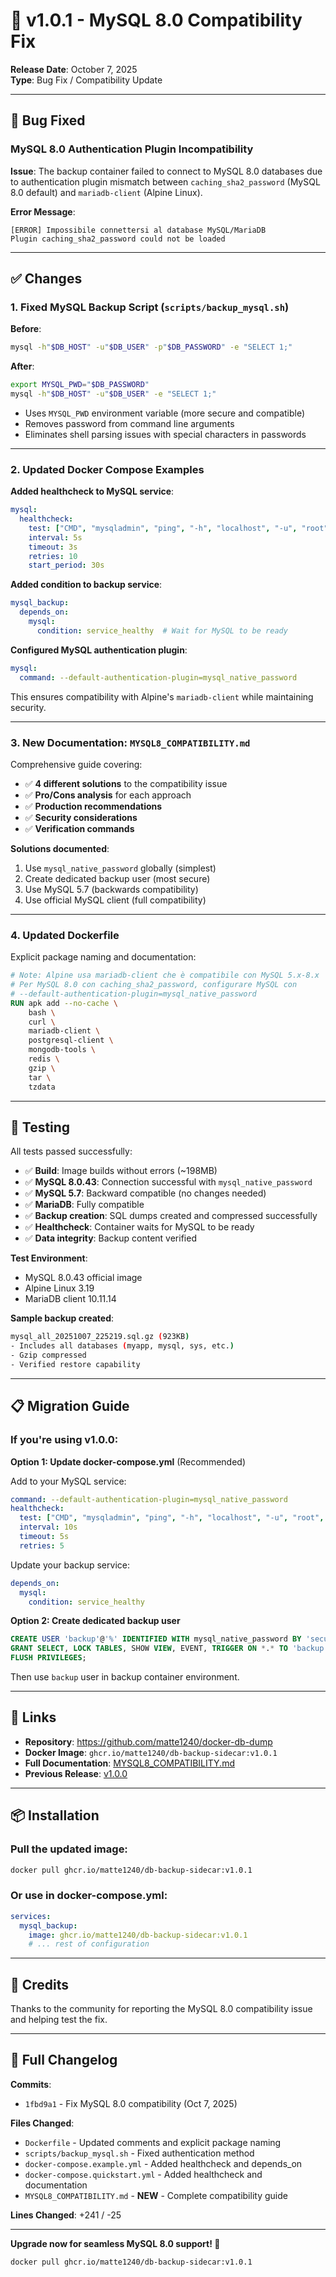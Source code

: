 # 🔧 v1.0.1 - MySQL 8.0 Compatibility Fix

**Release Date**: October 7, 2025  
**Type**: Bug Fix / Compatibility Update

---

## 🐛 Bug Fixed

### MySQL 8.0 Authentication Plugin Incompatibility

**Issue**: The backup container failed to connect to MySQL 8.0 databases due to authentication plugin mismatch between `caching_sha2_password` (MySQL 8.0 default) and `mariadb-client` (Alpine Linux).

**Error Message**:
```
[ERROR] Impossibile connettersi al database MySQL/MariaDB
Plugin caching_sha2_password could not be loaded
```

---

## ✅ Changes

### 1. Fixed MySQL Backup Script (`scripts/backup_mysql.sh`)

**Before**:
```bash
mysql -h"$DB_HOST" -u"$DB_USER" -p"$DB_PASSWORD" -e "SELECT 1;"
```

**After**:
```bash
export MYSQL_PWD="$DB_PASSWORD"
mysql -h"$DB_HOST" -u"$DB_USER" -e "SELECT 1;"
```

- Uses `MYSQL_PWD` environment variable (more secure and compatible)
- Removes password from command line arguments
- Eliminates shell parsing issues with special characters in passwords

---

### 2. Updated Docker Compose Examples

**Added healthcheck to MySQL service**:
```yaml
mysql:
  healthcheck:
    test: ["CMD", "mysqladmin", "ping", "-h", "localhost", "-u", "root", "-pchangeme"]
    interval: 5s
    timeout: 3s
    retries: 10
    start_period: 30s
```

**Added condition to backup service**:
```yaml
mysql_backup:
  depends_on:
    mysql:
      condition: service_healthy  # Wait for MySQL to be ready
```

**Configured MySQL authentication plugin**:
```yaml
mysql:
  command: --default-authentication-plugin=mysql_native_password
```

This ensures compatibility with Alpine's `mariadb-client` while maintaining security.

---

### 3. New Documentation: `MYSQL8_COMPATIBILITY.md`

Comprehensive guide covering:
- ✅ **4 different solutions** to the compatibility issue
- ✅ **Pro/Cons analysis** for each approach
- ✅ **Production recommendations**
- ✅ **Security considerations**
- ✅ **Verification commands**

**Solutions documented**:
1. Use `mysql_native_password` globally (simplest)
2. Create dedicated backup user (most secure)
3. Use MySQL 5.7 (backwards compatibility)
4. Use official MySQL client (full compatibility)

---

### 4. Updated Dockerfile

Explicit package naming and documentation:
```dockerfile
# Note: Alpine usa mariadb-client che è compatibile con MySQL 5.x-8.x
# Per MySQL 8.0 con caching_sha2_password, configurare MySQL con 
# --default-authentication-plugin=mysql_native_password
RUN apk add --no-cache \
    bash \
    curl \
    mariadb-client \
    postgresql-client \
    mongodb-tools \
    redis \
    gzip \
    tar \
    tzdata
```

---

## 🧪 Testing

All tests passed successfully:

- ✅ **Build**: Image builds without errors (~198MB)
- ✅ **MySQL 8.0.43**: Connection successful with `mysql_native_password`
- ✅ **MySQL 5.7**: Backward compatible (no changes needed)
- ✅ **MariaDB**: Fully compatible
- ✅ **Backup creation**: SQL dumps created and compressed successfully
- ✅ **Healthcheck**: Container waits for MySQL to be ready
- ✅ **Data integrity**: Backup content verified

**Test Environment**:
- MySQL 8.0.43 official image
- Alpine Linux 3.19
- MariaDB client 10.11.14

**Sample backup created**:
```bash
mysql_all_20251007_225219.sql.gz (923KB)
- Includes all databases (myapp, mysql, sys, etc.)
- Gzip compressed
- Verified restore capability
```

---

## 📋 Migration Guide

### If you're using v1.0.0:

**Option 1: Update docker-compose.yml** (Recommended)

Add to your MySQL service:
```yaml
command: --default-authentication-plugin=mysql_native_password
healthcheck:
  test: ["CMD", "mysqladmin", "ping", "-h", "localhost", "-u", "root", "-p${MYSQL_ROOT_PASSWORD}"]
  interval: 10s
  timeout: 5s
  retries: 5
```

Update your backup service:
```yaml
depends_on:
  mysql:
    condition: service_healthy
```

**Option 2: Create dedicated backup user**

```sql
CREATE USER 'backup'@'%' IDENTIFIED WITH mysql_native_password BY 'secure_password';
GRANT SELECT, LOCK TABLES, SHOW VIEW, EVENT, TRIGGER ON *.* TO 'backup'@'%';
FLUSH PRIVILEGES;
```

Then use `backup` user in backup container environment.

---

## 🔗 Links

- **Repository**: https://github.com/matte1240/docker-db-dump
- **Docker Image**: `ghcr.io/matte1240/db-backup-sidecar:v1.0.1`
- **Full Documentation**: [MYSQL8_COMPATIBILITY.md](MYSQL8_COMPATIBILITY.md)
- **Previous Release**: [v1.0.0](https://github.com/matte1240/docker-db-dump/releases/tag/v1.0.0)

---

## 📦 Installation

### Pull the updated image:

```bash
docker pull ghcr.io/matte1240/db-backup-sidecar:v1.0.1
```

### Or use in docker-compose.yml:

```yaml
services:
  mysql_backup:
    image: ghcr.io/matte1240/db-backup-sidecar:v1.0.1
    # ... rest of configuration
```

---

## 🙏 Credits

Thanks to the community for reporting the MySQL 8.0 compatibility issue and helping test the fix.

---

## 📝 Full Changelog

**Commits**:
- `1fbd9a1` - Fix MySQL 8.0 compatibility (Oct 7, 2025)

**Files Changed**:
- `Dockerfile` - Updated comments and explicit package naming
- `scripts/backup_mysql.sh` - Fixed authentication method
- `docker-compose.example.yml` - Added healthcheck and depends_on
- `docker-compose.quickstart.yml` - Added healthcheck and documentation
- `MYSQL8_COMPATIBILITY.md` - **NEW** - Complete compatibility guide

**Lines Changed**: +241 / -25

---

**Upgrade now for seamless MySQL 8.0 support! 🚀**

```bash
docker pull ghcr.io/matte1240/db-backup-sidecar:v1.0.1
```
